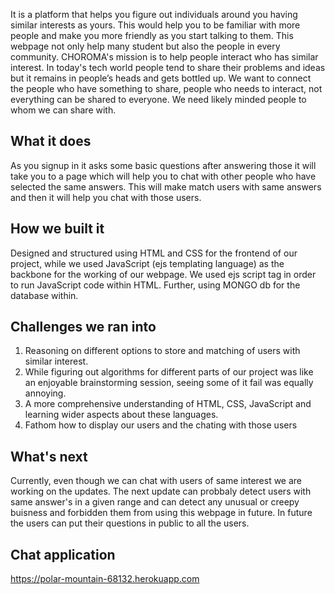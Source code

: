 It is a platform that helps you figure out individuals around you having similar interests as yours. This would help you to be familiar with more people and make you more friendly as you start talking to them. This webpage not only help many student but also the people in every community. CHOROMA's mission is to help people interact who has similar interest. In today's tech world people tend to share their problems and ideas but it remains in people’s heads and gets bottled up. We want to connect the people who have something to share, people who needs to interact, not everything can be shared to everyone. We need likely minded people to whom we can share with.

## What it does
As you signup in it asks some basic questions after answering those it will take you to a page which will help you to chat with other people who have selected the same answers. This will make match users with same answers and then it will help you chat with those users.

## How we built it
Designed and structured using HTML and CSS for the frontend of our project, while we used JavaScript (ejs templating language) as the backbone for the working of our webpage. We used ejs script tag in order to run JavaScript code within HTML. Further, using MONGO db for the database within.

## Challenges we ran into
1. Reasoning on different options to store and matching of users with similar interest.
2. While figuring out algorithms for different parts of our project was like an enjoyable brainstorming session, seeing some of it fail was equally annoying.
3. A more comprehensive understanding of HTML, CSS, JavaScript and learning wider aspects about these languages.
4. Fathom how to display our users and the chating with those users

## What's next 
Currently, even though we can chat with users of same interest we are working on the updates. The next update can probbaly detect users with same answer's in a given range and can detect any unusual or creepy buisness and forbidden them from using this webpage in future. In future the users can put their questions in public to all the users.

## Chat application
https://polar-mountain-68132.herokuapp.com
